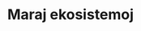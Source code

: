 ---
layout: page
title: Maraj ekosistemoj
temo: maraj_ekosistemoj
fontoj:
  - lng: en
    en: "Ecosystem Vulnerability Review: Proposal of an Interdisciplinary Ecosystem Assessment Approach"
    eo: "Superrigardo pri vundeblo de ekosistemoj: Propono por interfaka aliro je taksado pri ekosistemoj"
    url: https://link.springer.com/article/10.1007/s00267-018-1023-8
  - lng: en
    en: Ecosystems at Risk
    eo: Specifaj endanĝerigitaj ekosistemoj
    url: https://www.latitudegeography.org/ecosystems-at-risk.html
---    